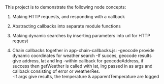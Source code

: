 This project is to demonstrate the following node concepts:
1) Making HTTP requests, and responding with a callback
2) Abstracting callbacks into separate module functions
3) Making dynamic searches by inserting parameters into url for HTTP request


4) Chain callbacks together in app-chain-callbacks.js:
    -geocode provide dynamic coordinates for weather search
    -If succes, geocode results give address, lat and lng
    -within callback for geocodeAddress, if success then getWeather is called with lat, lng passed in as args and callback consisting of error or weatherRes.  
    -if args give results, the temperature & apparentTemperature are logged
